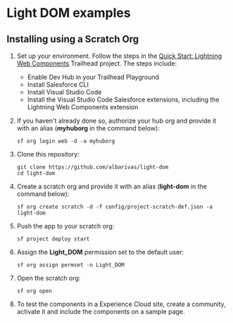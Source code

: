 # Light DOM examples

## Installing using a Scratch Org

1. Set up your environment. Follow the steps in the [Quick Start: Lightning Web Components](https://trailhead.salesforce.com/content/learn/projects/quick-start-lightning-web-components/) Trailhead project. The steps include:

   - Enable Dev Hub in your Trailhead Playground
   - Install Salesforce CLI
   - Install Visual Studio Code
   - Install the Visual Studio Code Salesforce extensions, including the Lightning Web Components extension

1. If you haven't already done so, authorize your hub org and provide it with an alias (**myhuborg** in the command below):

   ```
   sf org login web -d -a myhuborg
   ```

1. Clone this repository:

   ```
   git clone https://github.com/albarivas/light-dom
   cd light-dom
   ```

1. Create a scratch org and provide it with an alias (**light-dom** in the command below):

   ```
   sf org create scratch -d -f config/project-scratch-def.json -a light-dom
   ```

1. Push the app to your scratch org:

   ```
   sf project deploy start

   ```

1. Assign the **Light_DOM** permission set to the default user:

   ```
   sf org assign permset -n Light_DOM
   ```

1. Open the scratch org:

   ```
   sf org open
   ```

1. To test the components in a Experience Cloud site, create a community, activate it and include the components on a sample page.
